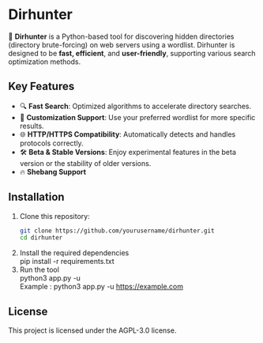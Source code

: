 # Dirhunter  

🚀 **Dirhunter** is a Python-based tool for discovering hidden directories (directory brute-forcing) on web servers using a wordlist. Dirhunter is designed to be **fast, efficient**, and **user-friendly**, supporting various search optimization methods.

## Key Features  
- 🔍 **Fast Search**: Optimized algorithms to accelerate directory searches.  
- 🧰 **Customization Support**: Use your preferred wordlist for more specific results.    
- 🌐 **HTTP/HTTPS Compatibility**: Automatically detects and handles protocols correctly.  
- 🛠️ **Beta & Stable Versions**: Enjoy experimental features in the beta version or the stability of older versions.
- 🔥 **Shebang Support**

## Installation  
1. Clone this repository:  
   ```bash
   git clone https://github.com/yourusername/dirhunter.git
   cd dirhunter
2. Install the required dependencies <br>
   pip install -r requirements.txt
4. Run the tool <br>
   python3 app.py -u <target-url> <br>
   Example : python3 app.py -u https://example.com

## License
This project is licensed under the AGPL-3.0 license.
